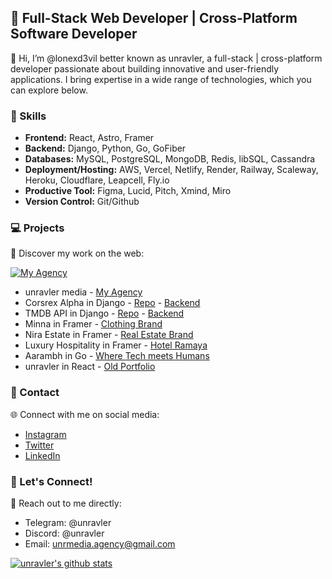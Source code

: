 ## 🚀 Full-Stack Web Developer | Cross-Platform Software Developer

👋 Hi, I’m @lonexd3vil better known as unravler, a full-stack | cross-platform developer passionate about building innovative and user-friendly applications. I bring expertise in a wide range of technologies, which you can explore below.

### 🔭 Skills

- **Frontend:** React, Astro, Framer
- **Backend:** Django, Python, Go, GoFiber
- **Databases:** MySQL, PostgreSQL, MongoDB, Redis, libSQL, Cassandra
- **Deployment/Hosting:** AWS, Vercel, Netlify, Render, Railway, Scaleway, Heroku, Cloudflare, Leapcell, Fly.io
- **Productive Tool:** Figma, Lucid, Pitch, Xmind, Miro
- **Version Control:** Git/Github

### 💻 Projects

🌟 Discover my work on the web:

[![My Agency](https://img.shields.io/badge/My%20Agency-unrmedia.framer.media-blue?style=for-the-badge&logo=appveyor)](https://unrmedia.framer.media/)

- unravler media - [My Agency](https://unrmedia.framer.media/)
- Corsrex Alpha in Django - [Repo](https://github.com/lonexd3vil/corsrex-alpha) - [Backend](https://corsrex-alpha.vercel.app)
- TMDB API in Django - [Repo](https://github.com/lonexd3vil/tmdb-api) - [Backend](https://unr-tmdb.vercel.app/)
- Minna in Framer - [Clothing Brand](https://unrmedia.framer.media/minna-modern-clothing-brand/)
- Nira Estate in Framer - [Real Estate Brand](https://unrmedia.framer.media/nirastate-real-estate-re-imagined)
- Luxury Hospitality in Framer - [Hotel Ramaya](https://unrmedia.framer.media/luxury-hospitality-hotel-ramaya)
- Aarambh in Go - [Where Tech meets Humans](https://aarambh-dummy.vercel.app/)
- unravler in React - [Old Portfolio](https://unravler.eu.org)

### 💬 Contact

🌐 Connect with me on social media:

- [Instagram](https://www.instagram.com/unravler/)
- [Twitter](https://twitter.com/lonexd3vil)
- [LinkedIn](https://www.linkedin.com/in/unravler/)

### 🌌 Let's Connect!

💬 Reach out to me directly:

- Telegram: @unravler
- Discord: @unravler
- Email: [unrmedia.agency@gmail.com](mailto:unrmedia.agency@gmail.com)



[![unravler's github stats](https://github-readme-stats.vercel.app/api?username=lonexd3vil)](https://github.com/lonexd3vil)
